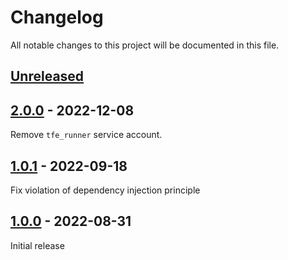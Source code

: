 # Changelog

All notable changes to this project will be documented in this file.

## [Unreleased]

## [2.0.0] - 2022-12-08

Remove `tfe_runner` service account.

## [1.0.1] - 2022-09-18

Fix violation of dependency injection principle

## [1.0.0] - 2022-08-31

Initial release

[Unreleased]: https://github.com/nephosolutions/terraform-google-tfe-workspace/compare/v2.0.0...HEAD
[2.0.0]: https://github.com/nephosolutions/terraform-google-tfe-workspace/releases/tag/v2.0.0
[1.0.1]: https://github.com/nephosolutions/terraform-google-tfe-workspace/releases/tag/v1.0.1
[1.0.0]: https://github.com/nephosolutions/terraform-google-tfe-workspace/releases/tag/v1.0.0
